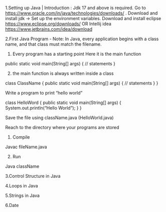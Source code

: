 1.Setting up Java | Introduction : Jdk 17 and above is required.
Go to https://www.oracle.com/in/java/technologies/downloads/ . 
Download and install jdk → Set up the environment variables.
Download and install eclipse
https://www.eclipse.org/downloads/
OR
Intellij idea
https://www.jetbrains.com/idea/download

2.First Java Program - 
Note:  In Java, every application begins with a class name, and that class must match the filename.
1. Every program has a starting point
Here it is the main function

public static void main(String[] args)
{
// statements
}

2. the main function is always written inside a class

class ClassName
{
public static void main(String[] args)
{
// statements
}
}


Write a program to print “hello world”

class HelloWord
{
public static void main(String[] args)
{
System.out.println(“Hello World”);
}
}

Save the file using className.java (HelloWorld.java)

Reach to the directory where your programs are stored

1. Compile

Javac fileName.java

2. Run

Java className

3.Control Structure in Java

4.Loops in Java

5.Strings in Java

6.Date
